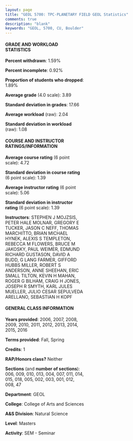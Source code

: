 ```yaml
---
layout: page
title: "GEOL 5700: TPC-PLANETARY FIELD GEOL Statistics"
comments: true
description: "blank"
keywords: "GEOL, 5700, CU, Boulder"
--- 
```

<head>
<script src="https://ajax.googleapis.com/ajax/libs/jquery/2.1.3/jquery.min.js"></script>
<script src="https://dl.dropboxusercontent.com/s/pc42nxpaw1ea4o9/highcharts.js?dl=0"></script>
<!-- <script src="../assets/js/highcharts.js"></script> -->
<style type="text/css">@font-face {
	font-family: "Bebas Neue";
	src: url(https://www.filehosting.org/file/details/544349/BebasNeue%20Regular.otf) format("opentype");
	}
	h1.Bebas { 
		font-family: "Bebas Neue", Verdana, Tahoma;
	}
</style>
</head>
<body>
	<div id="container" style="float: right; width: 45%; height: 88%; margin-left: 2.5%; margin-right: 2.5%;"></div>
	<script language="JavaScript">
		$(document).ready(function() {
		var chart = {type: 'column'};
		var title = {text: 'Grade Distribution'};
		var xAxis = {categories: ['A','B','C','D','F'],crosshair: true};
		var yAxis = {min: 0,title: {text: 'Percentage'}};
		var tooltip = {headerFormat: '<center><b><span style="font-size:20px">{point.key}</span></b></center>',
		               pointFormat: '<td style="padding:0"><b>{point.y:.1f}%</b></td>',
		               footerFormat: '</table>',shared: true,useHTML: true};
		var plotOptions = {column: {pointPadding: 0.0,borderWidth: 0}};  
		var credits = {enabled: false};var series= [{name: 'Percent',data: [93.2,6.19,0.3,0.0,0.15,]}];
		var json = {};
		json.chart = chart;
		json.title = title;
		json.tooltip = tooltip;
		json.xAxis = xAxis;
		json.yAxis = yAxis;  
		json.series = series;
		json.plotOptions = plotOptions;  
		json.credits = credits;
		$('#container').highcharts(json);
	});
	</script>
</body>
			   
#### GRADE AND WORKLOAD STATISTICS

**Percent withdrawn**: 1.59%

**Percent incomplete**: 0.92%

**Proportion of students who dropped**: 1.89%

**Average grade** (4.0 scale): 3.89

**Standard deviation in grades**: 17.66

**Average workload** (raw): 2.04

**Standard deviation in workload** (raw): 1.08

#### COURSE AND INSTRUCTOR RATINGS/INFORMATION

**Average course rating** (6 point scale): 4.72

**Standard deviation in course rating** (6 point scale): 1.39

**Average instructor rating** (6 point scale): 5.06

**Standard deviation in instructor rating** (6 point scale): 1.39

**Instructors**: STEPHEN J MOJZSIS, PETER HALE MOLNAR, GREGORY E TUCKER, JASON C NEFF, THOMAS MARCHITTO, BRIAN MICHAEL HYNEK, ALEXIS S TEMPLETON, REBECCA M FLOWERS, BRUCE M JAKOSKY, PAUL WEIMER, EDMUND RICHARD GUSTASON, DAVID A BUDD, G LANG FARMER, GIFFORD HUBBS MILLER, ROBERT S ANDERSON, ANNE SHEEHAN, ERIC SMALL TILTON, KEVIN H MAHAN, ROGER G BILHAM, CRAIG H JONES, JOSEPH R SMYTH, KARL JULES MUELLER, JULIO CESAR SEPULVEDA ARELLANO, SEBASTIAN H KOPF

#### GENERAL CLASS INFORMATION

**Years provided**: 2006, 2007, 2008, 2009, 2010, 2011, 2012, 2013, 2014, 2015, 2016

**Terms provided**: Fall, Spring

**Credits**: 1

**RAP/Honors class?** Neither

**Sections** (and **number of sections**): 006, 009, 010, 013, 004, 007, 011, 014, 015, 018, 005, 002, 003, 001, 012, 008, 47

**Department**: GEOL

**College**: College of Arts and Sciences

**A&S Division**: Natural Science

**Level**: Masters

**Activity**: SEM - Seminar